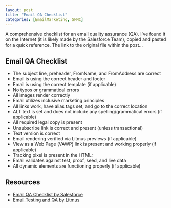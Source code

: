 ```yaml
---
layout: post
title: "Email QA Checklist"
categories: [EmailMarketing, SFMC]
---
```

A comprehensive checklist for an email quality assurance (QA). I've found it on the Internet (it is likely made by the Salesforce Team), copied and pasted for a quick reference. The link to the original file within the post&hellip;

## Email QA Checklist

* The subject line, preheader, FromName, and FromAddress are correct
* Email is using the correct header and footer
* Email is using the correct template (if applicable)
* No typos or grammatical errors
* All images render correctly
* Email utilizes inclusive marketing principles
* All links work, have alias tags set, and go to the correct location
* ALT text is set and does not include any spelling/grammatical errors (if applicable)
* All required legal copy is present
* Unsubscribe link is correct and present (unless transactional)
* Text version is correct
* Email rendering verified via Litmus previews (if applicable)
* View as a Web Page (VAWP) link is present and working properly (if applicable)
* Tracking pixel is present in the HTML: <custom name="opencounter" type="tracking">
* Email validates against test, proof, seed, and live data
* All dynamic elements are functioning properly (if applicable)

## Resources
*   [Email QA Checklist by Salesforce](https://quip.com/kRjZA7dJ1TNb)
*   [Email Testing and QA by Litmus](https://www.litmus.com/blog/email-testing-and-qa)